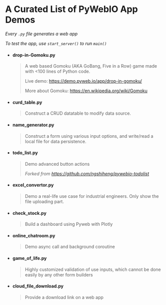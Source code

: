 # A Curated List of PyWebIO App Demos
*Every `.py` file generates a web app*

*To test the app, use `start_server()` to run `main()`*

- #### drop-in-Gomoku.py

    > 
    > A web based Gomoku (AKA GoBang, Five in a Row) game made with <100 lines of Python code.
    > 
    > Live demo: https://demo.pyweb.io/app/drop-in-gomoku/
    > 
    > More about Gomoku: https://en.wikipedia.org/wiki/Gomoku


- #### curd_table.py 
    
    > 
    > Construct a CRUD datatable to modify data source.



- #### name_generator.py 
    
    > 
    > Construct a form using various input options, and write/read a local file for data persistence.

- #### todo_list.py
    
    > 
    > Demo advanced button actions
    > 
    > *Forked from https://github.com/ngshiheng/pywebio-todolist*

- #### excel_convertor.py 
    
    > 
    > Demo a real-life use case for industrial engineers. Only show the file uploading part.

- #### check_stock.py
    
    > 
    > Build a dashboard using Pyweb with Plotly

- #### online_chatroom.py
    
    > 
    > Demo async call and background coroutine

- #### game_of_life.py 
    
    > 
    > Highly customized validation of use inputs, which cannot be done easily by any other form builders

- #### cloud_file_download.py 
    
    > 
    > Provide a download link on a web app


